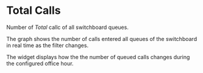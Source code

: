 # Total Calls

Number of *Total* callc of all switchboard queues.

The graph shows the number of calls entered all queues of the
switchboard in real time as the filter changes.

The widget displays how the the number of queued calls changes during the configured 
office hour.
